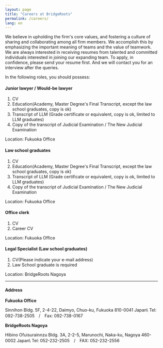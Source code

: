 ```yaml
---
layout: page
title: "Careers at BridgeRoots"
permalink: /careers/
lang: en
---
```


We believe in upholding the firm's core values, and fostering a culture of sharing and collaborating among all firm members. We accomplish this by emphasizing the important meaning of teams and the value of teamwork.
We are always interested in receiving resumes from talented and committed individuals interested in joining our expanding team.
To apply, in confidence, please send your resume first. And we will contact you for an interview after the queries.

In the following roles, you should possess:

#### Junior lawyer / Would-be lawyer

1. CV
2. Education(Academy, Master Degree's Final Transcript, except the law school graduates, copy is ok)
3. Transcript of LLM (Grade certificate or equivalent, copy is ok, limited to LLM graduates)
4. Copy of the transcript of Judicial Examination / The New Judicial Examination

Location: Fukuoka Office

#### Law school graduates

1. CV
2. Education(Academy, Master Degree's Final Transcript, except the law school graduates, copy is ok)
3. Transcript of LLM (Grade certificate or equivalent, copy is ok, limited to LLM graduates)
4. Copy of the transcript of Judicial Examination / The New Judicial Examination

Location: Fukuoka Office

#### Office clerk

1. CV
2. Career CV

Location: Fukuoka Office

#### Legal Specialist (Law school graduates)

1. CV(Please indicate your e-mail address)
2. Law School graduate is required

Location: BridgeRoots Nagoya

---

#### Address

**Fukuoka Office**

Sinnihon Bldg. 5F, 2-4-22, Daimyo, Chuo-ku, Fukuoka 810-0041 Japan\\
Tel: 092-738-2505　/　Fax: 092-738-0167

**BridgeRoots Nagoya**

Hibino Ofuisurainnzu Bldg. 3A, 2-2-5, Marunochi, Naka-ku, Nagoya 460-0002 Japan\\
Tel: 052-232-2505　/　FAX: 052-232-2556
